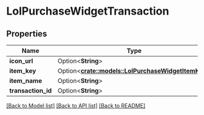 # LolPurchaseWidgetTransaction

## Properties

Name | Type | Description | Notes
------------ | ------------- | ------------- | -------------
**icon_url** | Option<**String**> |  | [optional]
**item_key** | Option<[**crate::models::LolPurchaseWidgetItemKey**](LolPurchaseWidgetItemKey.md)> |  | [optional]
**item_name** | Option<**String**> |  | [optional]
**transaction_id** | Option<**String**> |  | [optional]

[[Back to Model list]](../README.md#documentation-for-models) [[Back to API list]](../README.md#documentation-for-api-endpoints) [[Back to README]](../README.md)



